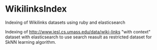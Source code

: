 # WikilinksIndex
Indexing of Wikilinks datasets using ruby and elasticsearch

Indexing of http://www.iesl.cs.umass.edu/data/wiki-links "with context" dataset
with elasticsearch to use search reasult as restricted dataset for SkNN learning algorithm.
